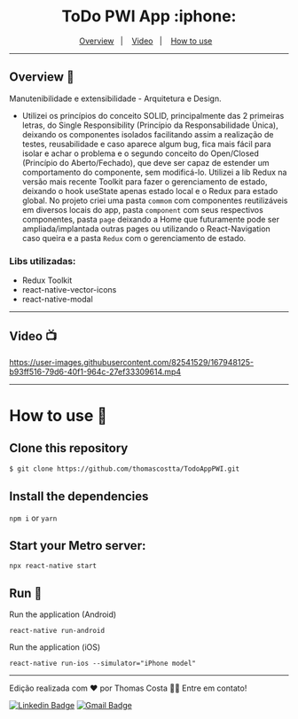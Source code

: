 <h1 align="center">
  ToDo PWI App :iphone:
</h1>

<div align="center"></div>
  
<p align="center">
  <a href="#overview-book">Overview</a>&nbsp;&nbsp;&nbsp;|&nbsp;&nbsp;&nbsp;
  <a href="#video-tv">Video</a>&nbsp;&nbsp;&nbsp;|&nbsp;&nbsp;&nbsp;
  <a href="#how-to-use-toolbox">How to use</a>&nbsp;&nbsp;&nbsp;
</p>

---------------------------

## Overview :book:

Manutenibilidade e extensibilidade - Arquitetura e Design.
- Utilizei os princípios do conceito SOLID, principalmente das 2 primeiras letras, do Single Responsibility (Princípio da Responsabilidade Única), deixando os componentes isolados facilitando assim a realização de testes, reusabilidade e caso aparece algum bug, fica mais fácil para isolar e achar o problema e o segundo conceito do Open/Closed (Princípio do Aberto/Fechado), que deve ser capaz de estender um comportamento do componente, sem modificá-lo. Utilizei a lib Redux na versão mais recente Toolkit para fazer o gerenciamento de estado, deixando o hook useState apenas estado local e o Redux para estado global. No projeto criei uma pasta `commom` com componentes reutilizáveis em diversos locais do app, pasta `component` com seus respectivos componentes, pasta `page` deixando a Home que futuramente pode ser ampliada/implantada outras pages ou utilizando o React-Navigation caso queira e a pasta `Redux` com o gerenciamento de estado. 

### Libs utilizadas: 
  - Redux Toolkit
  - react-native-vector-icons
  - react-native-modal
  
---------------------------

## Video :tv:

https://user-images.githubusercontent.com/82541529/167948125-b93ff516-79d6-40f1-964c-27ef33309614.mp4


---------------------------

# How to use :toolbox:

## Clone this repository
```bash
$ git clone https://github.com/thomascostta/TodoAppPWI.git
```

## Install the dependencies
`npm i` or `yarn`

## Start your Metro server:
`npx react-native start`

## Run :iphone:
Run the application (Android)

`react-native run-android`

Run the application (iOS)

`react-native run-ios --simulator="iPhone model"`

---


Edição realizada com ❤️ por Thomas Costa 👋🏽 Entre em contato!

[![Linkedin Badge](https://img.shields.io/badge/-Thomas-blue?style=flat-square&logo=Linkedin&logoColor=white&link=https://www.linkedin.com/in/tgmarinho/)](https://www.linkedin.com/in/thomasjeffcosta/) 
[![Gmail Badge](https://img.shields.io/badge/-thomas.jeffcosta@gmail.com-c14438?style=flat-square&logo=Gmail&logoColor=white&link=mailto:thomas.jeffcosta@gmail.com)](mailto:thomas.jeffcosta@gmail.com)

